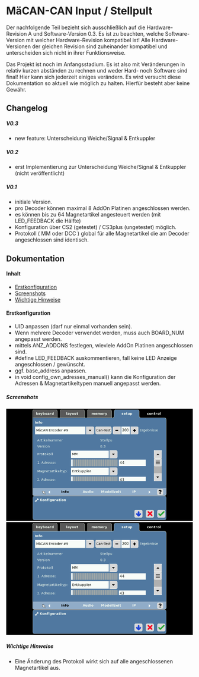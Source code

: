 # MäCAN-CAN Input / Stellpult

Der nachfolgende Teil bezieht sich ausschließlich auf die Hardware-Revision A und Software-Version 0.3. Es ist zu beachten, welche Software-Version mit welcher Hardware-Revision kompatibel ist! Alle Hardware-Versionen der gleichen Revision sind zuheinander kompatibel und unterscheiden sich nicht in ihrer Funktionsweise.

Das Projekt ist noch im Anfangsstadium. Es ist also mit Veränderungen in relativ kurzen abständen zu rechnen und weder Hard- noch Software sind final! Hier kann sich jederzeit einiges verändern. Es wird versucht diese Dokumentation so aktuell wie möglich zu halten. Hierfür besteht aber keine Gewähr.

## Changelog

##### V0.3

 + new feature: Unterscheidung Weiche/Signal & Entkuppler

##### V0.2

  + erst Implementierung zur Unterscheidung Weiche/Signal & Entkuppler (nicht veröffentlicht)

##### V0.1

 + initiale Version.
 + pro Decoder können maximal 8 AddOn Platinen angeschlossen werden.
 + es können bis zu 64 Magnetartikel angesteuert werden (mit LED_FEEDBACK die Hälfte)
 + Konfiguration über CS2 (getestet) / CS3plus (ungetestet) möglich.
 + Protokoll ( MM oder DCC ) global für alle Magnetartikel die am Decoder angeschlossen sind identisch.

## Dokumentation

#### Inhalt

* [Erstkonfiguration](#Erstkonfiguration)
* [Screenshots](#Screenshots)
* [Wichtige Hinweise](#Wichtige-Hinweise)

#### Erstkonfiguration

* UID anpassen (darf nur einmal vorhanden sein).
* Wenn mehrere Decoder verwendet werden, muss auch BOARD_NUM angepasst werden.
* mittels ANZ_ADDONS festlegen, wieviele AddOn Platinen angeschlossen sind.
* #define LED_FEEDBACK auskommentieren, fall keine LED Anzeige angeschlossen / gewünscht.
* ggf. base_address anpassen.
* in void config_own_adresses_manual() kann die Konfiguration der Adressen & Magnetartikeltypen manuell angepasst werden.

##### Screenshots

![img1](/images/Input_config_1.png)
![img2](/images/Input_config_1.png)

##### Wichtige Hinweise

 * Eine Änderung des Protokoll wirkt sich auf alle angeschlossenen Magnetartikel aus.
